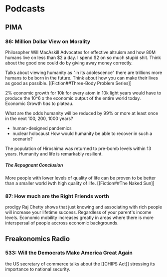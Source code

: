 # Podcasts
## PIMA
### 86: Million Dollar View on Morality
Philosopher Will MacAskill
Advocates for effective altruism and how 80M humans live on less than $2 a day. I spend $2 on so much stupid shit. Think about the good one could do by giving away money correctly.

Talks about viewing humanity as "in its adolescence" there are trillions more humans to be born in the future. Think about how you can make their lives as good as possible. [[Fiction##Three-Body Problem Series]]

2% economic growth for 10k 
for every atom in 10k light years would have to produce the 10^6 x the economic output of the entire world today. Economic Growth *has* to plateau.

What are the odds humanity will be reduced by 99% or more at least once in the next 100, 200, 1000 years?
- human-designed pandemics
- nuclear holocaust
How would humanity be able to recover in such a scenario?

The population of Hiroshima was returned to pre-bomb levels within 13 years. Humanity and life is remarkably resilient.

##### *The Repugnant Conclusion*
More people with lower levels of quality of life can be proven to be better than a smaller world iwth high quality of life. 
[[Fiction##The Naked Sun]]

### 87: How much are the Right Friends worth
prodigy Raj Chetty shows that just knowing and associating with rich people will increase your lifetime success. Regardless of your parent's income levels. Economic mobility increases greatly in areas where there is more interspersal of people accross economic backgrounds.
## Freakonomics Radio
### 533: Will the Democrats Make America Great Again
the US secretary of commerce talks about the [[CHIPS Act]] stressing its importance to national security.

